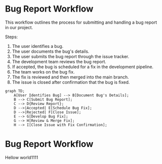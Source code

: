# Bug Report Workflow

This workflow outlines the process for submitting and handling a bug report in our project.

Steps:
1. The user identifies a bug.
2. The user documents the bug's details.
3. The user submits the bug report through the issue tracker.
4. The development team reviews the bug report.
5. If accepted, the bug is scheduled for a fix in the development pipeline.
6. The team works on the bug fix.
7. The fix is reviewed and then merged into the main branch.
8. The issue is closed after confirmation that the bug is fixed.

```mermaid
graph TD;
    A[User Identifies Bug] --> B[Document Bug's Details];
    B --> C[Submit Bug Report];
    C --> D{Review Report};
    D -->|Accepted| E[Schedule Bug Fix];
    D -->|Rejected| F[Close Issue];
    E --> G[Develop Bug Fix];
    G --> H[Review & Merge Fix];
    H --> I[Close Issue with Fix Confirmation];
```


# Bug Report Workflow

Hellow world1111
